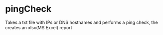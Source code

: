 # pingCheck
Takes a txt file with IPs or DNS hostnames and performs a ping check, the creates an xlsx(MS Excel) report

